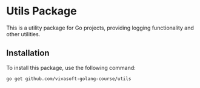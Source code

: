 # Utils Package

This is a utility package for Go projects, providing logging functionality and other utilities.

## Installation

To install this package, use the following command:

```bash
go get github.com/vivasoft-golang-course/utils
```